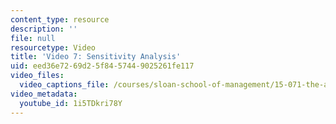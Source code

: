 ```yaml
---
content_type: resource
description: ''
file: null
resourcetype: Video
title: 'Video 7: Sensitivity Analysis'
uid: eed36e72-69d2-5f84-5744-9025261fe117
video_files:
  video_captions_file: /courses/sloan-school-of-management/15-071-the-analytics-edge-spring-2017/linear-optimization/google-adwords-optimizing-online-advertising-recitation/video-7-sensitivity-analysis/video-7-sensitivity-analysis-0/1i5TDkri78Y.vtt
video_metadata:
  youtube_id: 1i5TDkri78Y
---
```

